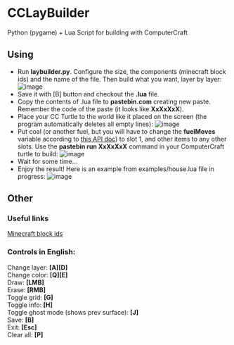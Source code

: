 # CCLayBuilder
Python (pygame) + Lua Script for building with ComputerCraft

## Using
- Run **laybuilder.py**. Configure the size, the components (minecraft block ids) and the name of the file. Then build what you want, layer by layer:  
 ![image](https://user-images.githubusercontent.com/56085790/179429266-696e398c-fdb7-418c-b00a-5b03757c1d26.png)
- Save it with [B] button and checkout the **.lua** file.
- Copy the contents of .lua file to **pastebin.com** creating new paste. Remember the code of the paste (it looks like **XxXxXxX**).
- Place your CC Turtle to the world like it placed on the screen (the program automatically deletes all empty lines):
 ![image](https://user-images.githubusercontent.com/56085790/179428939-a75838a9-45f2-4fd0-8f8e-b624ae680517.png)
- Put coal (or another fuel, but you will have to change the **fuelMoves** variable according to [this API doc](https://www.computercraft.info/wiki/Turtle.refuel)) to slot 1, and other items to any other slots. Use the **pastebin run XxXxXxX** command in your ComputerCraft turtle to build:
 ![image](https://user-images.githubusercontent.com/56085790/179428638-8fa20a67-8af6-44a9-a5f0-4e9712563b6e.png)
- Wait for some time...
- Enjoy the result! Here is an example from examples/house.lua file in progress:
 ![image](https://user-images.githubusercontent.com/56085790/179429577-a4498236-3275-4481-9e34-5097fd9f34ca.png)


## Other
### Useful links
[Minecraft block ids](https://minecraft-ids.grahamedgecombe.com)

### Controls in English:  
 Change layer: **[A][D]**  
 Change color: **[Q][E]**  
 Draw: **[LMB]**  
 Erase: **[RMB]**  
 Toggle grid: **[G]**  
 Toggle info: **[H]**  
 Toggle ghost mode (shows prev surface): **[J]**  
 Save: **[B]**  
 Exit: **[Esc]**  
 Clear all: **[P]** 
 
 

